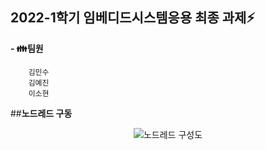  2022-1학기 임베디드시스템응용 최종 과제⚡
---------------------------------------------------------------------------------------------------------------------


**- 👪팀원**  


        김민수  
        김예진  
        이소현  


##**노드레드 구동**

<center>
     <img src="C:/nodes.png" alt="노드레드 구성도">
 </center>
